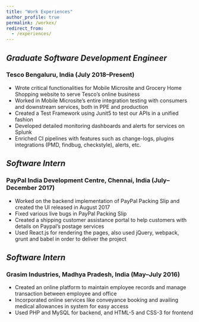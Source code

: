 ```yaml
---
title: "Work Experiences"
author_profile: true
permalink: /workex/
redirect_from:
  - /experiences/
---
```

## <i>Graduate Software Development Engineer</i>
### Tesco Bengaluru, India (July 2018–Present)
* Wrote critical functionalities for Mobile Microsite and Grocery Home Shopping website to serve Tesco’s online business
* Worked in Mobile Microsite’s entire integration testing with consumers and downstream services, both in PPE
and production
* Created a Test Framework using Junit5 to test our APIs in a unified fashion
* Developed detailed monitoring dashboards and alerts for services on Splunk
* Enriched CI pipelines with features such as change-logs, plugins integrations (PMD, findbug, checkstyle), alerts,
etc.

## <i>Software Intern</i>
### PayPal India Development Centre, Chennai, India (July–December 2017)
* Worked on the backend implementation of PayPal Packing Slip and created the UI released in August 2017
* Fixed various live bugs in PayPal Packing Slip
* Created a shipping customer assistance portal to help customers with details on Paypal’s postage services
* Used React.js for rendering the pages, also used jQuery, webpack, grunt and babel in order to deliver the project

## <i>Software Intern</i>
### Grasim Industries, Madhya Pradesh, India (May–July 2016)
* Created an online platform to maintain employee records and manage transaction between employee and office
* Incorporated online services like conveyance booking and availing medical allowances in system for easy access
* Used PHP and MySQL for backend, and HTML-5 and CSS-3 for frontend
